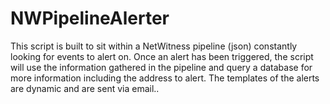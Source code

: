# NWPipelineAlerter
This script is built to sit within a NetWitness pipeline (json) constantly looking for events to alert on. Once an alert has been triggered, the script will use the information gathered in the pipeline and query a database for more information including the address to alert. The templates of the alerts are dynamic and are sent via email..

